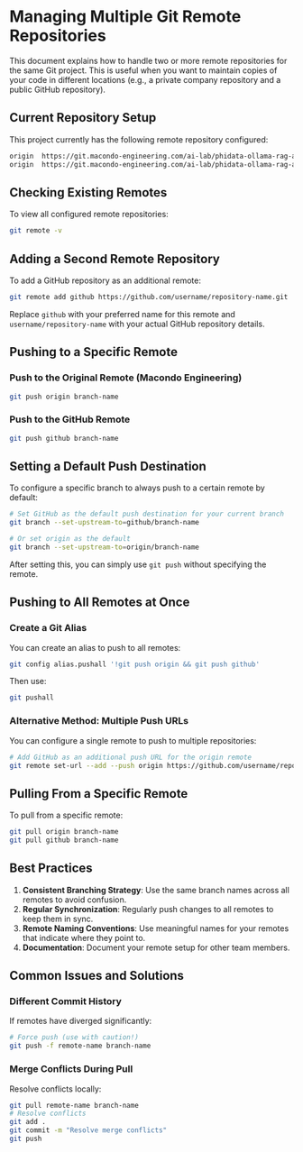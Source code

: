 # Managing Multiple Git Remote Repositories

This document explains how to handle two or more remote repositories for the same Git project. This is useful when you want to maintain copies of your code in different locations (e.g., a private company repository and a public GitHub repository).

## Current Repository Setup

This project currently has the following remote repository configured:

```bash
origin  https://git.macondo-engineering.com/ai-lab/phidata-ollama-rag-agent.git (fetch)
origin  https://git.macondo-engineering.com/ai-lab/phidata-ollama-rag-agent.git (push)
```

## Checking Existing Remotes

To view all configured remote repositories:

```bash
git remote -v
```

## Adding a Second Remote Repository

To add a GitHub repository as an additional remote:

```bash
git remote add github https://github.com/username/repository-name.git
```

Replace `github` with your preferred name for this remote and `username/repository-name` with your actual GitHub repository details.

## Pushing to a Specific Remote

### Push to the Original Remote (Macondo Engineering)

```bash
git push origin branch-name
```

### Push to the GitHub Remote

```bash
git push github branch-name
```

## Setting a Default Push Destination

To configure a specific branch to always push to a certain remote by default:

```bash
# Set GitHub as the default push destination for your current branch
git branch --set-upstream-to=github/branch-name

# Or set origin as the default
git branch --set-upstream-to=origin/branch-name
```

After setting this, you can simply use `git push` without specifying the remote.

## Pushing to All Remotes at Once

### Create a Git Alias

You can create an alias to push to all remotes:

```bash
git config alias.pushall '!git push origin && git push github'
```

Then use:

```bash
git pushall
```

### Alternative Method: Multiple Push URLs

You can configure a single remote to push to multiple repositories:

```bash
# Add GitHub as an additional push URL for the origin remote
git remote set-url --add --push origin https://github.com/username/repository-name.git
```

## Pulling From a Specific Remote

To pull from a specific remote:

```bash
git pull origin branch-name
git pull github branch-name
```

## Best Practices

1. **Consistent Branching Strategy**: Use the same branch names across all remotes to avoid confusion.
2. **Regular Synchronization**: Regularly push changes to all remotes to keep them in sync.
3. **Remote Naming Conventions**: Use meaningful names for your remotes that indicate where they point to.
4. **Documentation**: Document your remote setup for other team members.

## Common Issues and Solutions

### Different Commit History

If remotes have diverged significantly:

```bash
# Force push (use with caution!)
git push -f remote-name branch-name
```

### Merge Conflicts During Pull

Resolve conflicts locally:

```bash
git pull remote-name branch-name
# Resolve conflicts
git add .
git commit -m "Resolve merge conflicts"
git push
```

